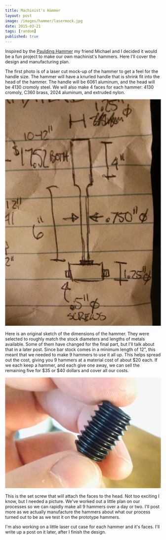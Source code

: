 ```yaml
---
title: Machinist's Hammer
layout: post
image: /images/hammer/lasermock.jpg
date: 2015-03-21
tags: [random]
published: true
---
```


Inspired by the [Paulding Hammer](https://toolguyd.com/preview-of-the-spectacular-paulding-hammer/) my friend Michael and I decided it would be a fun project to make our own machinist's hammers. Here I'll cover the design and manufacturing plan.

<!--more-->

The first photo is of a laser cut mock-up of the hammer to get a feel for the handle size. The hammer will have a knurled handle that is shrink fit into the head of the hammer. The handle will be 6061 aluminum, and the head will be 4130 cromoly steel. We will also make 4 faces for each hammer: 4130 cromoly, C360 brass, 2024 aluminum, and extruded nylon.

![Hammer](/images/hammer/sketch.jpg)

Here is an original sketch of the dimensions of the hammer. They were selected to roughly match the stock diameters and lengths of metals available. Some of them have changed for the final part, but I'll talk about that in a later post. Since bar stock comes in a minimum length of 12", this meant that we needed to make 9 hammers to use it all up. This helps spread out the cost, giving you 9 hammers at a material cost of about $20 each. If we each keep a hammer, and each give one away, we can sell the remaining five for $35 or $40 dollars and cover all our costs.

![Hammer](/images/hammer/screw.jpg)

This is the set screw that will attach the faces to the head. Not too exciting I know, but I needed a picture. We've worked out a little plan on our processes so we can rapidly make all 9 hammers over a day or two. I'll post more as we actually manufacture the hammers about what our process turned out to be as we test it on the prototype hammers.

I'm also working on a little laser cut case for each hammer and it's faces. I'll write up a post on it later, after I finish the design.
